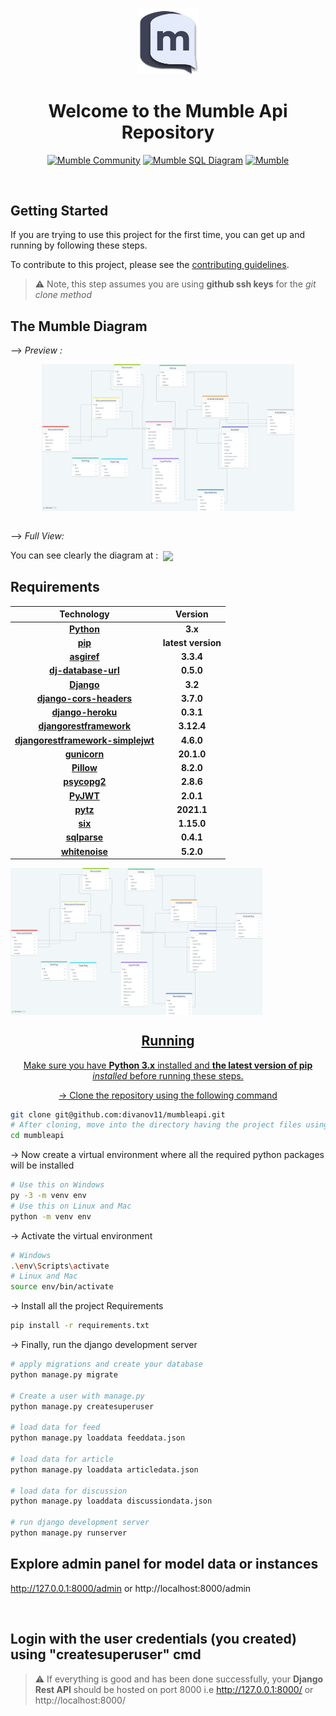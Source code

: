 #
<div align="center">
<img src="./static/images/dark-logo.1c6c40e2.png" width="20%">
<h1>Welcome to the Mumble Api Repository</h1>

<a href="https://discord.gg/TxgpyK8pzf">![Mumble Community](https://img.shields.io/discord/825371211399692308?label=Mumble%20Community&style=for-the-badge&logo=Discord)</a>
<a href="https://drawsql.app/dennis-ivy/diagrams/mumble">![Mumble SQL Diagram](https://img.shields.io/badge/Mumble-Diagram-orange?style=for-the-badge)</a>
<a href="http://mumbleapi.herokuapp.com/">![Mumble](https://img.shields.io/badge/Mumble-API-9cf?style=for-the-badge)</a>

</div>

<br/>

## Getting Started 

If you are trying to use this project for the first time, you can get up and running by following these steps. 

To contribute to this project, please see the [contributing guidelines](https://github.com/divanov11/mumbleapi/blob/master/Contributing.md).
> ⚠ Note, this step assumes you are using **github ssh keys** for the *git clone method*



## The Mumble Diagram

--> *Preview :*

<div align="center">
  <a href="https://drawsql.app/dennis-ivy/diagrams/mumble">
<img width="80%" align="center" src="./img/drawSQL-MumbleApi.png"/>
  </a>
</div>

<br/>

--> *Full View:*

You can see clearly the diagram at :&nbsp; <a href="https://drawsql.app/dennis-ivy/diagrams/mumble"><img align="center" src="https://img.shields.io/badge/Mumble-SQL Diagram-9cf?style=for-the-badge"></a>



## Requirements 

|Technology|Version|
|:--:|:--:|
|[**Python**](https://docs.python.org/3/)|**3.x**|
|[**pip**](https://pypi.org/project/pip/)|**latest version**|
|[**asgiref**](https://pypi.org/project/asgiref/)|**3.3.4**|
|[**dj-database-url**](https://pypi.org/project/dj-database-url/)|**0.5.0**|
|[**Django**](https://docs.djangoproject.com/en/3.2/)|**3.2**|
|[**django-cors-headers**](https://pypi.org/project/django-cors-headers/)|**3.7.0**|
|[**django-heroku**](https://pypi.org/project/django-heroku/)|**0.3.1**|
|[**djangorestframework**](https://www.django-rest-framework.org/)|**3.12.4**|
|[**djangorestframework-simplejwt**](https://pypi.org/project/djangorestframework-simplejwt/)|**4.6.0**|
|[**gunicorn**](https://pypi.org/project/gunicorn/)|**20.1.0**|
|[**Pillow**](https://pypi.org/project/Pillow/)|**8.2.0**|
|[**psycopg2**](https://pypi.org/project/psycopg2/)|**2.8.6**|
|[**PyJWT**](https://pypi.org/project/PyJWT/)|**2.0.1**|
|[**pytz**](https://pypi.org/project/pytz/)|**2021.1**|
|[**six**](https://pypi.org/project/six/)|**1.15.0**|
|[**sqlparse**](https://pypi.org/project/sqlparse/)|**0.4.1**|
|[**whitenoise**](https://pypi.org/project/whitenoise/)|**5.2.0**|

<a align="center" href="https://drawsql.app/dennis-ivy/diagrams/mumble">

<img width="80%" align="center" src="./img/drawSQL-MumbleApi.png"/>

## Running

Make sure you have **Python 3.x** installed and **the latest version of pip** *installed* before running these steps.

-> Clone the repository using the following command
```bash
git clone git@github.com:divanov11/mumbleapi.git
# After cloning, move into the directory having the project files using the change directory command
cd mumbleapi
```
-> Now create a virtual environment where all the required python packages will be installed
```bash
# Use this on Windows
py -3 -m venv env
# Use this on Linux and Mac
python -m venv env
```
-> Activate the virtual environment
```bash
# Windows
.\env\Scripts\activate
# Linux and Mac
source env/bin/activate
```
-> Install all the project Requirements
```bash
pip install -r requirements.txt
```
-> Finally, run the django development server
```bash
# apply migrations and create your database
python manage.py migrate

# Create a user with manage.py
python manage.py createsuperuser

# load data for feed
python manage.py loaddata feeddata.json

# load data for article
python manage.py loaddata articledata.json

# load data for discussion
python manage.py loaddata discussiondata.json

# run django development server
python manage.py runserver
```

## Explore admin panel for model data or instances

http://127.0.0.1:8000/admin or http://localhost:8000/admin

<br/>

## Login with the user credentials (you created) using "createsuperuser" cmd

> ⚠ If everything is good and has been done successfully, your **Django Rest API** should be hosted on port 8000 i.e http://127.0.0.1:8000/ or http://localhost:8000/  